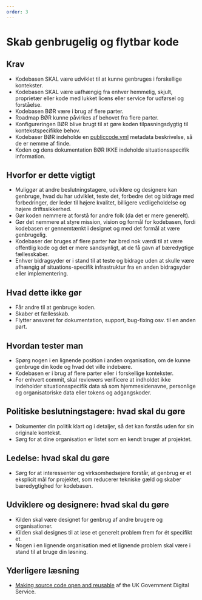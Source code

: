 ```yaml
---
order: 3
---
```


# Skab genbrugelig og flytbar kode

## Krav

* Kodebasen SKAL være udviklet til at kunne genbruges i forskellige kontekster.
* Kodebasen SKAL være uafhængig fra enhver hemmelig, skjult, proprietær eller kode med lukket licens eller service for udførsel og forståelse.
* Kodebasen BØR være i brug af flere parter.
* Roadmap BØR kunne påvirkes af behovet fra flere parter.
* Konfigureringen BØR blive brugt til at gøre koden tilpasningsdygtig til kontekstspecifikke behov.
* Kodebaser BØR indeholde en [publiccode.yml](https://github.com/italia/publiccode.yml) metadata beskrivelse, så de er nemme af finde.
* Koden og dens dokumentation BØR IKKE indeholde situationsspecifik information. 

## Hvorfor er dette vigtigt

* Muliggør at andre beslutningstagere, udviklere og designere kan genbruge, hvad du har udviklet, teste det, forbedre det og bidrage med forbedringer, der leder til højere kvalitet, billigere vedligeholdelse og højere driftssikkerhed.
* Gør koden nemmere at forstå for andre folk (da det er mere generelt).
* Gør det nemmere at styre mission, vision og formål for kodebasen, fordi kodebasen er gennemtænkt i designet og med det formål at være genbrugelig.
* Kodebaser der bruges af flere parter har bred nok værdi til at være offentlig kode og det er mere sandsynligt, at de få gavn af bæredygtige fællesskaber.
* Enhver bidragsyder er i stand til at teste og bidrage uden at skulle være afhængig af situations-specifik infrastruktur fra en anden bidragsyder eller implementering.

## Hvad dette ikke gør

* Får andre til at genbruge koden.
* Skaber et fællesskab.
* Flytter ansvaret for dokumentation, support, bug-fixing osv. til en anden part.

## Hvordan tester man

* Spørg nogen i en lignende position i anden organisation, om de kunne genbruge din kode og hvad det ville indebære.
* Kodebasen er i brug af flere parter eller i forskellige kontekster.
* For enhvert commit, skal reviewers verificere at indholdet ikke indeholder situationsspecifik data så som hjemmesidenavne, personlige og organisatoriske data eller tokens og adgangskoder.

## Politiske beslutningstagere: hvad skal du gøre

* Dokumenter din politik klart og i detaljer, så det kan forstås uden for sin originale kontekst.
* Sørg for at dine organisation er listet som en kendt bruger af projektet.

## Ledelse: hvad skal du gøre

* Sørg for at interessenter og virksomhedsejere forstår, at genbrug er et eksplicit mål for projektet, som reducerer tekniske gæld og skaber bæredygtighed for kodebasen.

## Udviklere og designere: hvad skal du gøre

* Kilden skal være designet for genbrug af andre brugere og organisationer.
* Kilden skal designes til at løse et generelt problem frem for ét specifikt et.
* Nogen i en lignende organisation med et lignende problem skal være i stand til at bruge din løsning.

## Yderligere læsning

* [Making source code open and reusable](https://www.gov.uk/service-manual/technology/making-source-code-open-and-reusable) af the UK Government Digital Service.
